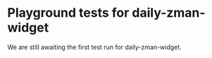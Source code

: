 # Playground tests for daily-zman-widget
We are still awaiting the first test run for daily-zman-widget.
